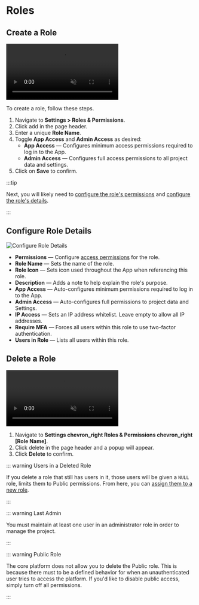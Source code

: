 # Roles

<!--

Roles with _App Access_ enabled are created with some limited Permissions configured by default, so they can access the app and their own profile information.
Roles that have neither _Admin_ nor _App Access_ enabled (such as the built-in _Public_ Role) are created with Public access permissions.
### Configure Public Permissions

The Public permissions control what project data is accessible without authentication. This is managed via the Public
"role", which is included in the system by default and can not be deleted.

::: warning Private by Default

All of the data within the platform is private by default. Permissions for the public role can be granted on a
case-by-case basis by administrators.

:::

-->

## Create a Role

<video title="Create a Role" autoplay playsinline muted loop controls>
	<source src="https://cdn.directus.io/" type="video/mp4" />
</video>

To create a role, follow these steps.

1. Navigate to **Settings > Roles & Permissions**.
2. Click <span mi btn>add</span> in the page header.
3. Enter a unique **Role Name**.
4. Toggle **App Access** and **Admin Access** as desired:
   - **App Access** — Configures minimum access permissions required to log in to the App.
   - **Admin Access** — Configures full access permissions to all project data and settings.
5. Click on **Save** to confirm.

:::tip

Next, you will likely need to [configure the role's permissions](#configure-role-permissions) and
[configure the role's details](#configure-role-details).

:::

## Configure Role Details

![Configure Role Details](image.webp)

- **Permissions** — Configure [access permissions](#configure-permissions) for the role.
- **Role Name** — Sets the name of the role.
- **Role Icon** — Sets icon used throughout the App when referencing this role.
- **Description** — Adds a note to help explain the role's purpose.
- **App Access** — Auto-configures minimum permissions required to log in to the App.
- **Admin Access** — Auto-configures full permissions to project data and Settings.
- **IP Access** — Sets an IP address whitelist. Leave empty to allow all IP addresses.
- **Require MFA** — Forces all users within this role to use two-factor authentication.
- **Users in Role** — Lists all users within this role.

## Delete a Role

<video title="Create a Role" autoplay playsinline muted loop controls>
	<source src="https://cdn.directus.io/" type="video/mp4" />
</video>

1. Navigate to **Settings <span mi icon dark>chevron_right</span> Roles & Permissions
   <span mi icon dark>chevron_right</span> [Role Name]**.
2. Click <span mi btn dngr>delete</span> in the page header and a popup will appear.
3. Click **Delete** to confirm.

::: warning Users in a Deleted Role

If you delete a role that still has users in it, those users will be given a `NULL` role, limits them to Public
permissions. From here, you can [assign them to a new role](#add-an-existing-user).

:::

::: warning Last Admin

You must maintain at least one user in an administrator role in order to manage the project.

:::

::: warning Public Role

The core platform does not allow you to delete the Public role. This is because there must to be a defined behavior for
when an unauthenticated user tries to access the platform. If you'd like to disable public access, simply turn off all
permissions.

:::
